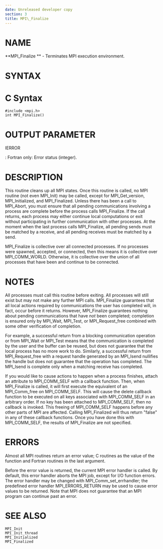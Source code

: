 ```yaml
---
date: Unreleased developer copy
section: 3
title: MPI\_Finalize
---
```


NAME
====

**MPI\_Finalize ** - Terminates MPI execution environment.

SYNTAX
======

C Syntax
========

    #include <mpi.h>
    int MPI_Finalize()

OUTPUT PARAMETER
================

IERROR

:   Fortran only: Error status (integer).

DESCRIPTION
===========

This routine cleans up all MPI states. Once this routine is called, no
MPI routine (not even MPI\_Init) may be called, except for
MPI\_Get\_version, MPI\_Initialized, and MPI\_Finalized. Unless there
has been a call to MPI\_Abort, you must ensure that all pending
communications involving a process are complete before the process calls
MPI\_Finalize. If the call returns, each process may either continue
local computations or exit without participating in further
communication with other processes. At the moment when the last process
calls MPI\_Finalize, all pending sends must be matched by a receive, and
all pending receives must be matched by a send.

MPI\_Finalize is collective over all connected processes. If no
processes were spawned, accepted, or connected, then this means it is
collective over MPI\_COMM\_WORLD. Otherwise, it is collective over the
union of all processes that have been and continue to be connected.

NOTES
=====

All processes must call this routine before exiting. All processes will
still exist but may not make any further MPI calls. MPI\_Finalize
guarantees that all local actions required by communications the user
has completed will, in fact, occur before it returns. However,
MPI\_Finalize guarantees nothing about pending communications that have
*not* been completed; completion is ensured only by MPI\_Wait,
MPI\_Test, or MPI\_Request\_free combined with some other verification
of completion.

For example, a successful return from a blocking communication operation
or from MPI\_Wait or MPI\_Test means that the communication is completed
by the user and the buffer can be reused, but does not guarantee that
the local process has no more work to do. Similarly, a successful return
from MPI\_Request\_free with a request handle generated by an MPI\_Isend
nullifies the handle but does not guarantee that the operation has
completed. The MPI\_Isend is complete only when a matching receive has
completed.

If you would like to cause actions to happen when a process finishes,
attach an attribute to MPI\_COMM\_SELF with a callback function. Then,
when MPI\_Finalize is called, it will first execute the equivalent of an
MPI\_Comm\_free on MPI\_COMM\_SELF. This will cause the delete callback
function to be executed on all keys associated with MPI\_COMM\_SELF in
an arbitrary order. If no key has been attached to MPI\_COMM\_SELF, then
no callback is invoked. This freeing of MPI\_COMM\_SELF happens before
any other parts of MPI are affected. Calling MPI\_Finalized will thus
return \"false\" in any of these callback functions. Once you have done
this with MPI\_COMM\_SELF, the results of MPI\_Finalize are not
specified.

ERRORS
======

Almost all MPI routines return an error value; C routines as the value
of the function and Fortran routines in the last argument.

Before the error value is returned, the current MPI error handler is
called. By default, this error handler aborts the MPI job, except for
I/O function errors. The error handler may be changed with
MPI\_Comm\_set\_errhandler; the predefined error handler
MPI\_ERRORS\_RETURN may be used to cause error values to be returned.
Note that MPI does not guarantee that an MPI program can continue past
an error.

SEE ALSO
========

    MPI_Init
    MPI_Init_thread
    MPI_Initialized
    MPI_Finalized
